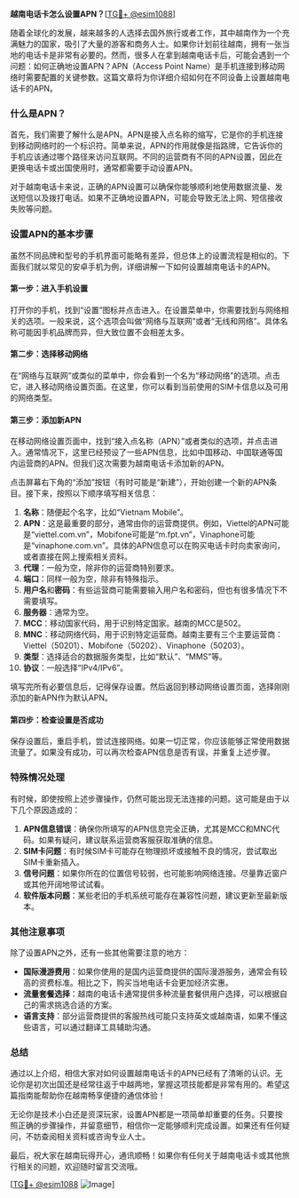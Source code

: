 **越南电话卡怎么设置APN？**[[TG💪+ @esim1088](https://t.me/s/esim1088)]

随着全球化的发展，越来越多的人选择去国外旅行或者工作，其中越南作为一个充满魅力的国家，吸引了大量的游客和商务人士。如果你计划前往越南，拥有一张当地的电话卡是非常有必要的。然而，很多人在拿到越南电话卡后，可能会遇到一个问题：如何正确地设置APN？APN（Access Point Name）是手机连接到移动网络时需要配置的关键参数。这篇文章将为你详细介绍如何在不同设备上设置越南电话卡的APN。

### 什么是APN？

首先，我们需要了解什么是APN。APN是接入点名称的缩写，它是你的手机连接到移动网络时的一个标识符。简单来说，APN的作用就像是指路牌，它告诉你的手机应该通过哪个路径来访问互联网。不同的运营商有不同的APN设置，因此在更换电话卡或出国使用时，通常都需要手动设置APN。

对于越南电话卡来说，正确的APN设置可以确保你能够顺利地使用数据流量、发送短信以及拨打电话。如果不正确地设置APN，可能会导致无法上网、短信接收失败等问题。

### 设置APN的基本步骤

虽然不同品牌和型号的手机界面可能略有差异，但总体上的设置流程是相似的。下面我们就以常见的安卓手机为例，详细讲解一下如何设置越南电话卡的APN。

#### 第一步：进入手机设置
打开你的手机，找到“设置”图标并点击进入。在设置菜单中，你需要找到与网络相关的选项。一般来说，这个选项会叫做“网络与互联网”或者“无线和网络”。具体名称可能因手机品牌而异，但大致位置不会相差太多。

#### 第二步：选择移动网络
在“网络与互联网”或类似的菜单中，你会看到一个名为“移动网络”的选项。点击它，进入移动网络设置页面。在这里，你可以看到当前使用的SIM卡信息以及可用的网络类型。

#### 第三步：添加新APN
在移动网络设置页面中，找到“接入点名称（APN）”或者类似的选项，并点击进入。通常情况下，这里已经预设了一些APN信息，比如中国移动、中国联通等国内运营商的APN。但我们这次需要为越南电话卡添加新的APN。

点击屏幕右下角的“添加”按钮（有时可能是“新建”），开始创建一个新的APN条目。接下来，按照以下顺序填写相关信息：

1. **名称**：随便起个名字，比如“Vietnam Mobile”。
2. **APN**：这是最重要的部分，通常由你的运营商提供。例如，Viettel的APN可能是“viettel.com.vn”，Mobifone可能是“m.fpt.vn”，Vinaphone可能是“vinaphone.com.vn”。具体的APN信息可以在购买电话卡时向卖家询问，或者直接在网上搜索相关资料。
3. **代理**：一般为空，除非你的运营商特别要求。
4. **端口**：同样一般为空，除非有特殊指示。
5. **用户名**和**密码**：有些运营商可能需要输入用户名和密码，但也有很多情况下不需要填写。
6. **服务器**：通常为空。
7. **MCC**：移动国家代码，用于识别特定国家。越南的MCC是502。
8. **MNC**：移动网络代码，用于识别特定运营商。越南主要有三个主要运营商：Viettel（50201）、Mobifone（50202）、Vinaphone（50203）。
9. **类型**：选择适合的数据服务类型，比如“默认”、“MMS”等。
10. **协议**：一般选择“IPv4/IPv6”。

填写完所有必要信息后，记得保存设置。然后返回到移动网络设置页面，选择刚刚添加的新APN作为默认APN。

#### 第四步：检查设置是否成功
保存设置后，重启手机，尝试连接网络。如果一切正常，你应该能够正常使用数据流量了。如果没有成功，可以再次检查APN信息是否有误，并重复上述步骤。

### 特殊情况处理

有时候，即使按照上述步骤操作，仍然可能出现无法连接的问题。这可能是由于以下几个原因造成的：

1. **APN信息错误**：确保你所填写的APN信息完全正确，尤其是MCC和MNC代码。如果有疑问，建议联系运营商客服获取准确的信息。
2. **SIM卡问题**：有时候SIM卡可能存在物理损坏或接触不良的情况，尝试取出SIM卡重新插入。
3. **信号问题**：如果你所在的位置信号较弱，也可能影响网络连接。尽量靠近窗户或其他开阔地带试试看。
4. **软件版本问题**：某些老旧的手机系统可能存在兼容性问题，建议更新至最新版本。

### 其他注意事项

除了设置APN之外，还有一些其他需要注意的地方：

- **国际漫游费用**：如果你使用的是国内运营商提供的国际漫游服务，通常会有较高的资费标准。相比之下，购买当地电话卡会更加经济实惠。
- **流量套餐选择**：越南的电话卡通常提供多种流量套餐供用户选择，可以根据自己的需求挑选合适的方案。
- **语言支持**：部分运营商提供的客服热线可能只支持英文或越南语，如果不懂这些语言，可以通过翻译工具辅助沟通。

### 总结

通过以上介绍，相信大家对如何设置越南电话卡的APN已经有了清晰的认识。无论你是初次出国还是经常往返于中越两地，掌握这项技能都是非常有用的。希望这篇指南能帮助你在越南畅享便捷的通信体验！

无论你是技术小白还是资深玩家，设置APN都是一项简单却重要的任务。只要按照正确的步骤操作，并留意细节，相信你一定能够顺利完成设置。如果还有任何疑问，不妨查阅相关资料或咨询专业人士。

最后，祝大家在越南玩得开心，通讯顺畅！如果你有任何关于越南电话卡或其他旅行相关的问题，欢迎随时留言交流哦。

[[TG💪+ @esim1088](https://t.me/s/esim1088) ![Image](https://i.postimg.cc/4NQfJmqS/Snipaste-2025-05-13-00-14-12.png)]
